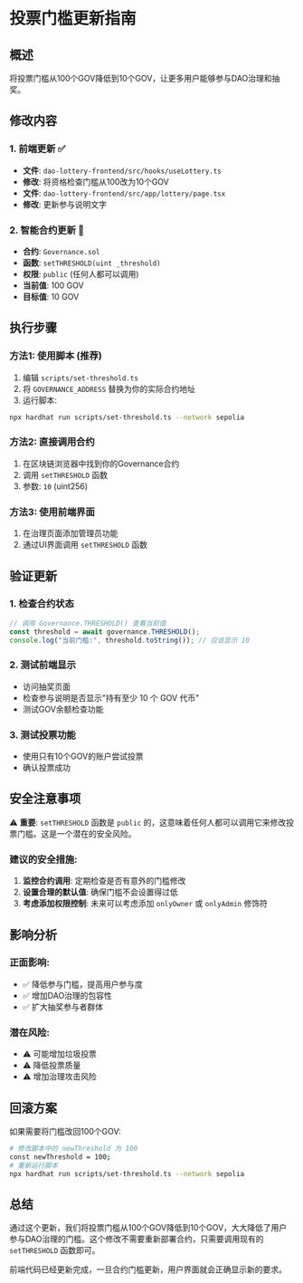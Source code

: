# 投票门槛更新指南

## 概述
将投票门槛从100个GOV降低到10个GOV，让更多用户能够参与DAO治理和抽奖。

## 修改内容

### 1. 前端更新 ✅
- **文件**: `dao-lottery-frontend/src/hooks/useLottery.ts`
- **修改**: 将资格检查门槛从100改为10个GOV
- **文件**: `dao-lottery-frontend/src/app/lottery/page.tsx`
- **修改**: 更新参与说明文字

### 2. 智能合约更新 🔧
- **合约**: `Governance.sol`
- **函数**: `setTHRESHOLD(uint _threshold)`
- **权限**: `public` (任何人都可以调用)
- **当前值**: 100 GOV
- **目标值**: 10 GOV

## 执行步骤

### 方法1: 使用脚本 (推荐)
1. 编辑 `scripts/set-threshold.ts`
2. 将 `GOVERNANCE_ADDRESS` 替换为你的实际合约地址
3. 运行脚本:
```bash
npx hardhat run scripts/set-threshold.ts --network sepolia
```

### 方法2: 直接调用合约
1. 在区块链浏览器中找到你的Governance合约
2. 调用 `setTHRESHOLD` 函数
3. 参数: `10` (uint256)

### 方法3: 使用前端界面
1. 在治理页面添加管理员功能
2. 通过UI界面调用 `setTHRESHOLD` 函数

## 验证更新

### 1. 检查合约状态
```javascript
// 调用 Governance.THRESHOLD() 查看当前值
const threshold = await governance.THRESHOLD();
console.log("当前门槛:", threshold.toString()); // 应该显示 10
```

### 2. 测试前端显示
- 访问抽奖页面
- 检查参与说明是否显示"持有至少 10 个 GOV 代币"
- 测试GOV余额检查功能

### 3. 测试投票功能
- 使用只有10个GOV的账户尝试投票
- 确认投票成功

## 安全注意事项

⚠️ **重要**: `setTHRESHOLD` 函数是 `public` 的，这意味着任何人都可以调用它来修改投票门槛。这是一个潜在的安全风险。

### 建议的安全措施:
1. **监控合约调用**: 定期检查是否有意外的门槛修改
2. **设置合理的默认值**: 确保门槛不会设置得过低
3. **考虑添加权限控制**: 未来可以考虑添加 `onlyOwner` 或 `onlyAdmin` 修饰符

## 影响分析

### 正面影响:
- ✅ 降低参与门槛，提高用户参与度
- ✅ 增加DAO治理的包容性
- ✅ 扩大抽奖参与者群体

### 潜在风险:
- ⚠️ 可能增加垃圾投票
- ⚠️ 降低投票质量
- ⚠️ 增加治理攻击风险

## 回滚方案

如果需要将门槛改回100个GOV:
```bash
# 修改脚本中的 newThreshold 为 100
const newThreshold = 100;
# 重新运行脚本
npx hardhat run scripts/set-threshold.ts --network sepolia
```

## 总结

通过这个更新，我们将投票门槛从100个GOV降低到10个GOV，大大降低了用户参与DAO治理的门槛。这个修改不需要重新部署合约，只需要调用现有的 `setTHRESHOLD` 函数即可。

前端代码已经更新完成，一旦合约门槛更新，用户界面就会正确显示新的要求。